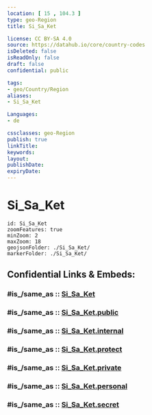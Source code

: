 ```yaml
---
location: [ 15 , 104.3 ] 
type: geo-Region
title: Si_Sa_Ket

license: CC BY-SA 4.0
source: https://datahub.io/core/country-codes
isDeleted: false
isReadOnly: false
draft: false
confidential: public

tags:
- geo/Country/Region
aliases:
- Si_Sa_Ket

Languages:
- de

cssclasses: geo-Region
publish: true
linkTitle: 
keywords: 
layout: 
publishDate: 
expiryDate: 
---
```


# Si_Sa_Ket

```leaflet
id: Si_Sa_Ket
zoomFeatures: true 
minZoom: 2 
maxZoom: 18
geojsonFolder: ./Si_Sa_Ket/
markerFolder: ./Si_Sa_Ket/
```


## Confidential Links & Embeds: 

### #is_/same_as :: [Si_Sa_Ket](/_Standards/Earth/Continent/Asia/Asia~South~East/Thailand/Provinces~Thailand/Si_Sa_Ket.md) 

### #is_/same_as :: [Si_Sa_Ket.public](/_public/Earth/Continent/Asia/Asia~South~East/Thailand/Provinces~Thailand/Si_Sa_Ket.public.md) 

### #is_/same_as :: [Si_Sa_Ket.internal](/_internal/Earth/Continent/Asia/Asia~South~East/Thailand/Provinces~Thailand/Si_Sa_Ket.internal.md) 

### #is_/same_as :: [Si_Sa_Ket.protect](/_protect/Earth/Continent/Asia/Asia~South~East/Thailand/Provinces~Thailand/Si_Sa_Ket.protect.md) 

### #is_/same_as :: [Si_Sa_Ket.private](/_private/Earth/Continent/Asia/Asia~South~East/Thailand/Provinces~Thailand/Si_Sa_Ket.private.md) 

### #is_/same_as :: [Si_Sa_Ket.personal](/_personal/Earth/Continent/Asia/Asia~South~East/Thailand/Provinces~Thailand/Si_Sa_Ket.personal.md) 

### #is_/same_as :: [Si_Sa_Ket.secret](/_secret/Earth/Continent/Asia/Asia~South~East/Thailand/Provinces~Thailand/Si_Sa_Ket.secret.md)

